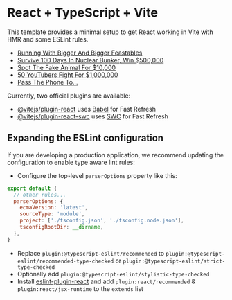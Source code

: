 # React + TypeScript + Vite

This template provides a minimal setup to get React working in Vite with HMR and some ESLint rules.

<!-- YOUTUBE:START -->
- [Running With Bigger And Bigger Feastables](https://www.youtube.com/watch?v=AydS-vA3qa4)
- [Survive 100 Days In Nuclear Bunker, Win $500,000](https://www.youtube.com/watch?v=UPrkC1LdlLY)
- [Spot The Fake Animal For $10,000](https://www.youtube.com/watch?v=8bTQMDM4qvY)
- [50 YouTubers Fight For $1,000,000](https://www.youtube.com/watch?v=4SNThp0YiU4)
- [Pass The Phone To…](https://www.youtube.com/watch?v=XhuisK0bTSA)
<!-- YOUTUBE:END -->

Currently, two official plugins are available:

- [@vitejs/plugin-react](https://github.com/vitejs/vite-plugin-react/blob/main/packages/plugin-react/README.md) uses [Babel](https://babeljs.io/) for Fast Refresh
- [@vitejs/plugin-react-swc](https://github.com/vitejs/vite-plugin-react-swc) uses [SWC](https://swc.rs/) for Fast Refresh

## Expanding the ESLint configuration

If you are developing a production application, we recommend updating the configuration to enable type aware lint rules:

- Configure the top-level `parserOptions` property like this:

```js
export default {
  // other rules...
  parserOptions: {
    ecmaVersion: 'latest',
    sourceType: 'module',
    project: ['./tsconfig.json', './tsconfig.node.json'],
    tsconfigRootDir: __dirname,
  },
}
```

- Replace `plugin:@typescript-eslint/recommended` to `plugin:@typescript-eslint/recommended-type-checked` or `plugin:@typescript-eslint/strict-type-checked`
- Optionally add `plugin:@typescript-eslint/stylistic-type-checked`
- Install [eslint-plugin-react](https://github.com/jsx-eslint/eslint-plugin-react) and add `plugin:react/recommended` & `plugin:react/jsx-runtime` to the `extends` list
